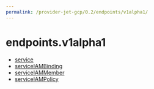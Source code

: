```yaml
---
permalink: /provider-jet-gcp/0.2/endpoints/v1alpha1/
---
```


# endpoints.v1alpha1



* [service](service.md)
* [serviceIAMBinding](serviceIAMBinding.md)
* [serviceIAMMember](serviceIAMMember.md)
* [serviceIAMPolicy](serviceIAMPolicy.md)